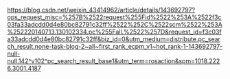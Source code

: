 https://blog.csdn.net/weixin_43414962/article/details/143692797?ops_request_misc=%257B%2522request%255Fid%2522%253A%2522f3c03fa33adcdd0d4e80bc82791c32ff%2522%252C%2522scm%2522%253A%252220140713.130102334.pc%255Fall.%2522%257D&request_id=f3c03fa33adcdd0d4e80bc82791c32ff&biz_id=0&utm_medium=distribute.pc_search_result.none-task-blog-2~all~first_rank_ecpm_v1~hot_rank-1-143692797-null-null.142^v102^pc_search_result_base1&utm_term=rosaction&spm=1018.2226.3001.4187
